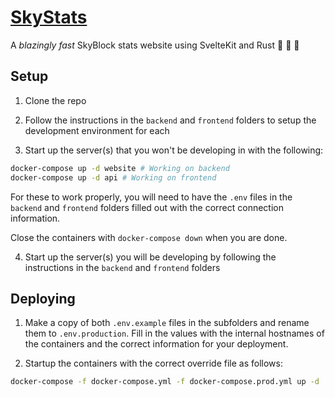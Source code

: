 # [SkyStats](https://skystats.dev)

A *blazingly fast* SkyBlock stats website using SvelteKit and Rust 🚀 🚀 🚀

## Setup
1. Clone the repo

2. Follow the instructions in the `backend` and `frontend` folders to setup the development environment for each

3. Start up the server(s) that you won't be developing in with the following:

```bash
docker-compose up -d website # Working on backend
docker-compose up -d api # Working on frontend
```

For these to work properly, you will need to have the `.env` files in the `backend` and `frontend` folders filled out with the correct connection information.

Close the containers with `docker-compose down` when you are done.

4. Start up the server(s) you will be developing by following the instructions in the `backend` and `frontend` folders

## Deploying

1. Make a copy of both `.env.example` files in the subfolders and rename them to `.env.production`. Fill in the values with the internal hostnames of the containers and the correct information for your deployment.

2. Startup the containers with the correct override file as follows:

```bash
docker-compose -f docker-compose.yml -f docker-compose.prod.yml up -d
```
